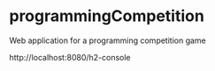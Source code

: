 # programmingCompetition

Web application for a programming competition game

http://localhost:8080/h2-console